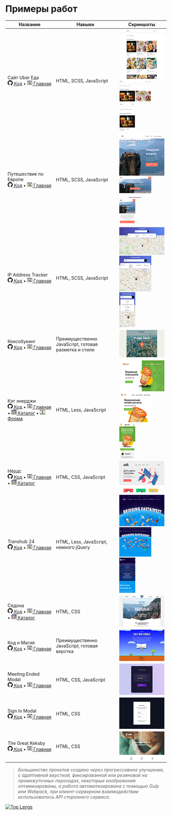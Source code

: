 # Примеры работ

Название | Навыки | Скриншоты
|--------|---------|---------|
|Сайт Uber Еда<br> [![Код](img/icons/github.png) Код](https://github.com/dmitry-ios/uber-eats) • [![Главная](img/icons/homepage.png) Главная](https://naughty-minsky-37325f.netlify.app/)|HTML, SCSS, JavaScript |<img src="img/thumbnails/uber-eats-desktop.png" width="200" height="155" alt="uber-eats десктопный"> <img src="img/thumbnails/uber-eats-tablet.png" width="100" height="67" alt="uber-eats планшетный"> <img src="img/thumbnails/uber-eats-mobile.png" width="50" height="90" alt="uber-eats мобильный">|
|Путешествие по Европе<br> [![Код](img/icons/github.png) Код](https://github.com/dmitry-ios/euro-trip) • [![Главная](img/icons/homepage.png) Главная](https://focused-mcclintock-729c5f.netlify.app/)|HTML, SCSS, JavaScript |<img src="img/thumbnails/euro-trip-desktop.png" width="200" height="131" alt="euro-trip десктопный"> <img src="img/thumbnails/euro-trip-tablet.png" width="100" height="67" alt="euro-trip планшетный"> <img src="img/thumbnails/euro-trip-mobile.png" width="50" height="80" alt="euro-trip мобильный">|
|IP Address Tracker<br> [![Код](img/icons/github.png) Код](https://github.com/dmitry-ios/IP-Address-Tracker) • [![Главная](img/icons/homepage.png) Главная](https://musing-newton-2daf03.netlify.app/)|HTML, SCSS, JavaScript|<img src="img/thumbnails/ip-address-tracker-desktop.png" width="200" height="86" alt="ip-address-tracker десктопный"> <img src="img/thumbnails/ip-address-tracker-tablet.png" width="100" height="111" alt="ip-address-tracker планшетный"> <img src="img/thumbnails/ip-address-tracker-mobile.png" width="50" height="110" alt="ip-address-tracker мобильный">|
|Кексобукинг<br> [![Код](img/icons/github.png) Код](https://github.com/dmitry-ios/1483875-keksobooking-21) • [![Главная](img/icons/homepage.png) Главная](https://compassionate-austin-7a0844.netlify.app/)|Преимущественно JavaScript, готовая разметка и стили|<img src="img/thumbnails/keksobooking-desktop.png" width="200" height="86" alt="keksobooking десктопный">|
|Кэт энерджи <br>[![Код](img/icons/github.png) Код](https://github.com/dmitry-ios/1483875-cat-energy-20) • [![Главная](img/icons/homepage.png) Главная](https://nifty-agnesi-d1bbc6.netlify.app/) • [![Каталог](img/icons/catalog.png) Каталог](https://nifty-agnesi-d1bbc6.netlify.app/catalog.html) • [![Форма](img/icons/details.png) Форма](https://nifty-agnesi-d1bbc6.netlify.app/form.html)|HTML, Less, JavaScript|<img src="img/thumbnails/cat-energy-desktop.png" width="200" height="98" alt="cat-energy десктопный"> <img src="img/thumbnails/cat-energy-tablet.png" width="100" height="92" alt="cat-energy планшетный"> <img src="img/thumbnails/cat-energy-mobile.png" width="50" height="110" alt="cat-energy мобильный">|
|Нёрдс <br>[![Код](img/icons/github.png) Код](https://github.com/dmitry-ios/1483875-nerds-28) • [![Главная](img/icons/homepage.png) Главная](https://boring-jennings-6c9769.netlify.app/) • [![Каталог](img/icons/catalog.png) Каталог](https://boring-jennings-6c9769.netlify.app/catalog.html)|HTML, CSS, JavaScript|<img src="img/thumbnails/nerds-desktop.png" width="200" height="98" alt="nerds десктопный">|
|Transhub 24<br> [![Код](img/icons/github.png) Код](https://github.com/dmitry-ios/Transhub24) • [![Главная](img/icons/homepage.png) Главная](https://compassionate-lumiere-28ffc2.netlify.app/)|HTML, Less, JavaScript, немного jQuery|<img src="img/thumbnails/transhub-24-desktop.png" width="200" height="98" alt="transhub-24 десктопный"> <img src="img/thumbnails/transhub-24-tablet.png" width="100" height="92" alt="transhub-24 планшетный"> <img src="img/thumbnails/transhub-24-mobile.png" width="50" height="110" alt="transhub-24 мобильный">|
|Седона <br>[![Код](img/icons/github.png) Код](https://github.com/dmitry-ios/sedona) • [![Главная](img/icons/homepage.png) Главная](https://inspiring-mahavira-ed0a4e.netlify.app/) • [![Каталог](img/icons/catalog.png) Каталог](https://inspiring-mahavira-ed0a4e.netlify.app/catalog.html)|HTML, CSS|<img src="img/thumbnails/sedona-desktop.png" width="200" height="98" alt="sedona десктопный">|
|Код и Магия<br> [![Код](img/icons/github.png) Код](https://github.com/dmitry-ios/1483875-code-and-magick-21) • [![Главная](img/icons/homepage.png) Главная](https://clever-wozniak-bbc709.netlify.app/)|Преимущественно JavaScript, готовая верстка|<img src="img/thumbnails/code-and-magick-desktop.png" width="200" height="98" alt="code-and-magick десктопный">|
|Meeting Ended Modal<br> [![Код](img/icons/github.png) Код](https://github.com/dmitry-ios/template-example/tree/master/MeetingEndedModal) • [![Главная](img/icons/homepage.png) Главная](https://jovial-curran-1fdece.netlify.app/)|HTML, CSS, JavaScript|<img src="img/thumbnails/meeting-ended-modal-desktop.png" width="200" height="98" alt="meeting-ended-modal десктопный">|
|Sign In Modal<br> [![Код](img/icons/github.png) Код](https://github.com/dmitry-ios/template-example/tree/master/SignIn) • [![Главная](img/icons/homepage.png) Главная](https://focused-khorana-6c2795.netlify.app/)|HTML, CSS|<img src="img/thumbnails/sign-in-modal-desktop.png" width="200" height="98" alt="sign-in-modal десктопный">|
|The Great Keksby<br> [![Код](img/icons/github.png) Код](https://github.com/dmitry-ios/the-great-keksby) • [![Главная](img/icons/homepage.png) Главная](https://sleepy-ramanujan-ebf175.netlify.app/)|HTML, CSS|<img src="img/thumbnails/great-keksby-desktop.png" width="200" height="89" alt="great-keksby десктопный">|

>*Большинство проектов создано через прогрессивное улучшение, с адаптивной версткой, фиксированной или резиновой на промежуточных переходах, некоторые изображения оптимизированы, а работа автоматизирована с помощью Gulp или Webpack, при клиент-серверном взаимодействии использовалось API стороннего сервиса.*

[![Top Langs](https://github-readme-stats.vercel.app/api/top-langs/?username=dmitry-ios&layout=compact)](https://github.com/anuraghazra/github-readme-stats)
